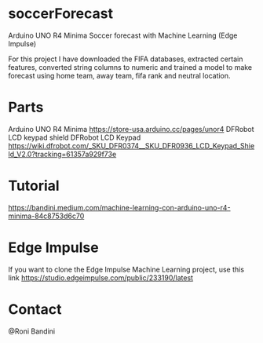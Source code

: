 # soccerForecast
Arduino UNO R4 Minima Soccer forecast with Machine Learning (Edge Impulse)

For this project I have downloaded the FIFA databases, extracted certain features, converted string columns to numeric and trained a model to make forecast using home team, away team, fifa rank and neutral location.

# Parts
Arduino UNO R4 Minima https://store-usa.arduino.cc/pages/unor4
DFRobot LCD keypad shield DFRobot LCD Keypad https://wiki.dfrobot.com/_SKU_DFR0374__SKU_DFR0936_LCD_Keypad_Shield_V2.0?tracking=61357a929f73e

# Tutorial
https://bandini.medium.com/machine-learning-con-arduino-uno-r4-minima-84c8753d6c70

# Edge Impulse 
If you want to clone the Edge Impulse Machine Learning project, use this link 
https://studio.edgeimpulse.com/public/233190/latest

# Contact
@Roni Bandini
